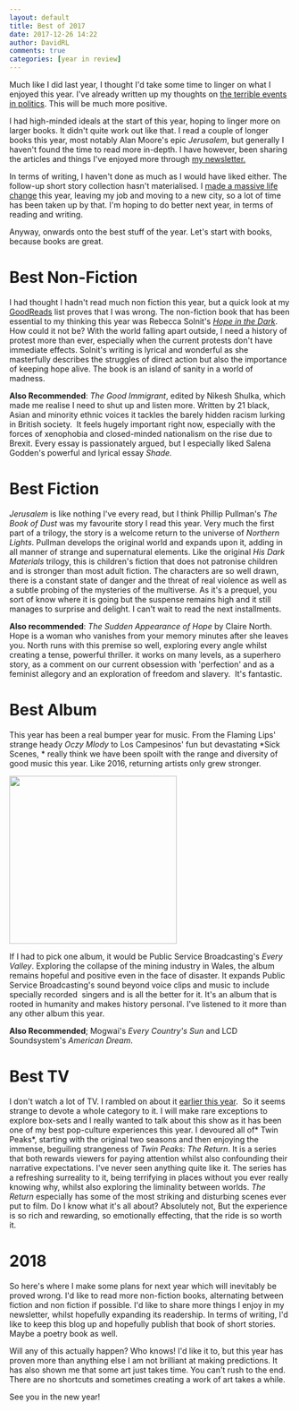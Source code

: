 ```yaml
---  
layout: default  
title: Best of 2017  
date: 2017-12-26 14:22  
author: DavidRL  
comments: true  
categories: [year in review]  
---  
```

Much like I did last year, I thought I'd take some time to linger on what I enjoyed this year. I've already written up my thoughts on <a href="http://davidralphlewis.co.uk/2017-review-laughing-naked-emperor/">the terrible events in politics</a>. This will be much more positive.<!--more-->  

I had high-minded ideals at the start of this year, hoping to linger more on larger books. It didn't quite work out like that. I read a couple of longer books this year, most notably Alan Moore's epic *Jerusalem*, but generally I haven't found the time to read more in-depth. I have however, been sharing the articles and things I've enjoyed more through <a href="http://www.tinyletter.com/davidralphlewis">my newsletter.</a>  

In terms of writing, I haven't done as much as I would have liked either. The follow-up short story collection hasn't materialised. I <a href="http://davidralphlewis.co.uk/i-learned-break/">made a massive life change</a> this year, leaving my job and moving to a new city, so a lot of time has been taken up by that. I'm hoping to do better next year, in terms of reading and writing.  

Anyway, onwards onto the best stuff of the year. Let's start with books, because books are great.  

<h1>Best Non-Fiction</h1>  

I had thought I hadn't read much non fiction this year, but a quick look at my <a href="http://www.goodreads.com/author/show/15112819.David_Ralph_Lewis">GoodReads</a> list proves that I was wrong. The non-fiction book that has been essential to my thinking this year was Rebecca Solnit's <a href="http://davidralphlewis.co.uk/hope-in-the-dark-is-more-relevant-than-ever/">*Hope in the Dark*</a>. How could it not be? With the world falling apart outside, I need a history of protest more than ever, especially when the current protests don't have immediate effects. Solnit's writing is lyrical and wonderful as she masterfully describes the struggles of direct action but also the importance of keeping hope alive. The book is an island of sanity in a world of madness.  

**Also Recommended**: *The Good Immigrant*, edited by Nikesh Shulka, which made me realise I need to shut up and listen more. Written by 21 black, Asian and minority ethnic voices it tackles the barely hidden racism lurking in British society.  It feels hugely important right now, especially with the forces of xenophobia and closed-minded nationalism on the rise due to Brexit. Every essay is passionately argued, but I especially liked Salena Godden's powerful and lyrical essay *Shade.*  

<h1>Best Fiction</h1>  

*Jerusalem* is like nothing I've every read, but I think Phillip Pullman's *The Book of Dust* was my favourite story I read this year. Very much the first part of a trilogy, the story is a welcome return to the universe of *Northern Lights*. Pullman develops the original world and expands upon it, adding in all manner of strange and supernatural elements. Like the original *His Dark Materials* trilogy, this is children's fiction that does not patronise children and is stronger than most adult fiction. The characters are so well drawn, there is a constant state of danger and the threat of real violence as well as a subtle probing of the mysteries of the multiverse. As it's a prequel, you sort of know where it is going but the suspense remains high and it still manages to surprise and delight. I can't wait to read the next installments.  

**Also recommended**: *The Sudden Appearance of Hope* by Claire North. Hope is a woman who vanishes from your memory minutes after she leaves you. North runs with this premise so well, exploring every angle whilst creating a tense, powerful thriller. it works on many levels, as a superhero story, as a comment on our current obsession with 'perfection' and as a feminist allegory and an exploration of freedom and slavery.  It's fantastic.  

<h1>Best Album<del>  
</del></h1>  

This year has been a real bumper year for music. From the Flaming Lips' strange heady *Oczy Mlody* to Los Campesinos' fun but devastating *Sick Scenes, * really think we have been spoilt with the range and diversity of good music this year. Like 2016, returning artists only grew stronger.  

<img class="alignright size-full wp-image-1398" src="http://davidralphlewis.co.uk/wp-content/uploads/2017/12/Public_Service_Broadcasting_-_Every_Valley_Artwork.jpg" alt="" width="300" height="300" />  

If I had to pick one album, it would be Public Service Broadcasting's *Every Valley*. Exploring the collapse of the mining industry in Wales, the album remains hopeful and positive even in the face of disaster. It expands Public Service Broadcasting's sound beyond voice clips and music to include specially recorded  singers and is all the better for it. It's an album that is rooted in humanity and makes history personal. I've listened to it more than any other album this year.  

**Also Recommended**; Mogwai's *Every Country's Sun* and LCD Soundsystem's *American Dream*.  

<h1>Best TV</h1>  

I don't watch a lot of TV. I rambled on about it <a href="http://davidralphlewis.co.uk/distraction-by-design/">earlier this year</a>.  So it seems strange to devote a whole category to it. I will make rare exceptions to explore box-sets and I really wanted to talk about this show as it has been one of my best pop-culture experiences this year. I devoured all of* Twin Peaks*, starting with the original two seasons and then enjoying the immense, beguiling strangeness of *Twin Peaks: The Return*. It is a series that both rewards viewers for paying attention whilst also confounding their narrative expectations. I've never seen anything quite like it. The series has a refreshing surreality to it, being terrifying in places without you ever really knowing why, whilst also exploring the liminality between worlds. *The Return* especially has some of the most striking and disturbing scenes ever put to film. Do I know what it's all about? Absolutely not, But the experience is so rich and rewarding, so emotionally effecting, that the ride is so worth it.  

<h1>2018</h1>  

So here's where I make some plans for next year which will inevitably be proved wrong. I'd like to read more non-fiction books, alternating between fiction and non fiction if possible. I'd like to share more things I enjoy in my newsletter, whilst hopefully expanding its readership. In terms of writing, I'd like to keep this blog up and hopefully publish that book of short stories. Maybe a poetry book as well.  

Will any of this actually happen? Who knows! I'd like it to, but this year has proven more than anything else I am not brilliant at making predictions. It has also shown me that some art just takes time. You can't rush to the end. There are no shortcuts and sometimes creating a work of art takes a while.  

See you in the new year!  
